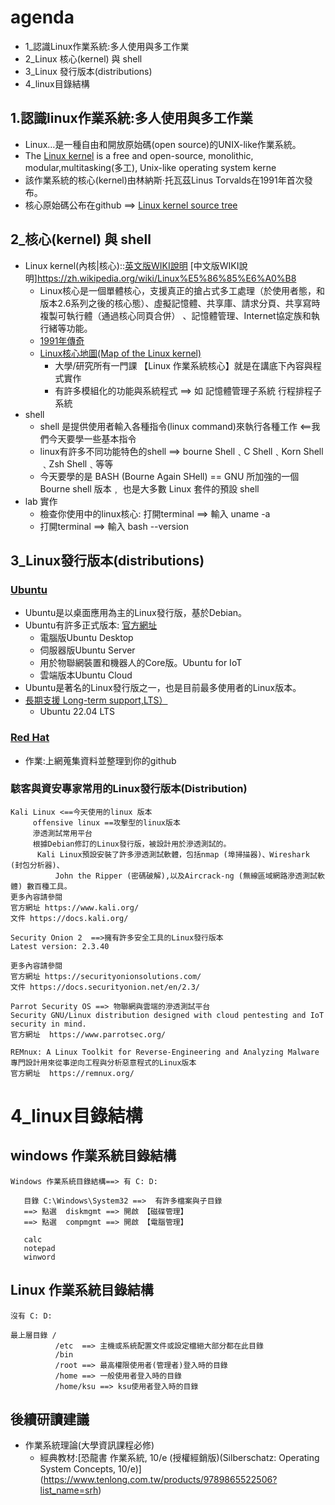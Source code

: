 
# agenda

- 1_認識Linux作業系統:多人使用與多工作業
- 2_Linux 核心(kernel) 與 shell
- 3_Linux 發行版本(distributions)
- 4_linux目錄結構

## 1.認識linux作業系統:多人使用與多工作業
- Linux…是一種自由和開放原始碼(open source)的UNIX-like作業系統。
- The [Linux kernel](https://en.wikipedia.org/wiki/Linux_kernel) is a free and open-source, monolithic, modular,multitasking(多工), Unix-like operating system kerne
- 該作業系統的核心(kernel)由林納斯·托瓦茲Linus Torvalds在1991年首次發布。
- 核心原始碼公布在github ==> [Linux kernel source tree](https://github.com/torvalds/linux)

## 2_核心(kernel) 與 shell

- Linux kernel(內核|核心)::[英文版WIKI說明](https://en.wikipedia.org/wiki/Linux_kernel) [中文版WIKI說明]https://zh.wikipedia.org/wiki/Linux%E5%86%85%E6%A0%B8
  - Linux核心是一個單體核心，支援真正的搶占式多工處理（於使用者態，和版本2.6系列之後的核心態）、虛擬記憶體、共享庫、請求分頁、共享寫時複製可執行體（通過核心同頁合併）
、記憶體管理、Internet協定族和執行緒等功能。
  - [1991年傳奇](https://groups.google.com/g/comp.os.minix/c/dlNtH7RRrGA/m/SwRavCzVE7gJ?hl=en&pli=1)
  - [Linux核心地圖(Map of the Linux kernel)](https://makelinux.github.io/kernel/map/) 
    - 大學/研究所有一門課 【Linux 作業系統核心】就是在講底下內容與程式實作
    - 有許多模組化的功能與系統程式 ==> 如 記憶體管理子系統   行程排程子系統
- shell
  - shell 是提供使用者輸入各種指令(linux command)來執行各種工作 <==我們今天要學一些基本指令
  - linux有許多不同功能特色的shell ==> bourne Shell﹑C Shell﹑Korn Shell﹑Zsh Shell﹑等等
  - 今天要學的是 BASH (Bourne Again SHell) == GNU 所加強的一個 Bourne shell 版本﹐ 也是大多數 Linux 套件的預設 shell 
- lab 實作
  - 檢查你使用中的linux核心: 打開terminal  ==> 輸入 uname -a
  - 打開terminal  ==> 輸入 bash --version

## 3_Linux發行版本(distributions)

### [Ubuntu](https://zh.wikipedia.org/zh-tw/Ubuntu)
- Ubuntu是以桌面應用為主的Linux發行版，基於Debian。
- Ubuntu有許多正式版本: [官方網址](https://ubuntu.com/#download)
  - 電腦版Ubuntu Desktop
  - 伺服器版Ubuntu Server
  - 用於物聯網裝置和機器人的Core版。Ubuntu for IoT
  - 雲端版本Ubuntu Cloud
- Ubuntu是著名的Linux發行版之一，也是目前最多使用者的Linux版本。
- [長期支援 Long-term support,LTS）](https://zh.wikipedia.org/zh-tw/%E9%95%B7%E6%9C%9F%E6%94%AF%E6%8F%B4)
  - Ubuntu 22.04 LTS

### [Red Hat](https://www.redhat.com/en)
- 作業:上網蒐集資料並整理到你的github

### 駭客與資安專家常用的Linux發行版本(Distribution)
```
Kali Linux <==今天使用的linux 版本 
     offensive linux ==攻擊型的linux版本
     滲透測試常用平台
     根據Debian修訂的Linux發行版，被設計用於滲透測試的。
      Kali Linux預設安裝了許多滲透測試軟體，包括nmap (埠掃描器)、Wireshark (封包分析器)、
          John the Ripper (密碼破解),以及Aircrack-ng (無線區域網路滲透測試軟體) 數百種工具。 
更多內容請參閱
官方網址 https://www.kali.org/
文件 https://docs.kali.org/
```
```
Security Onion 2  ==>擁有許多安全工具的Linux發行版本
Latest version: 2.3.40

更多內容請參閱
官方網址 https://securityonionsolutions.com/
文件 https://docs.securityonion.net/en/2.3/
```

```
Parrot Security OS ==> 物聯網與雲端的滲透測試平台
Security GNU/Linux distribution designed with cloud pentesting and IoT security in mind.
官方網址  https://www.parrotsec.org/
```
```
REMnux: A Linux Toolkit for Reverse-Engineering and Analyzing Malware
專門設計用來從事逆向工程與分析惡意程式的Linux版本
官方網址  https://remnux.org/
```

# 4_linux目錄結構
## windows 作業系統目錄結構
```
Windows 作業系統目錄結構==> 有 C: D:

   目錄 C:\Windows\System32 ==>  有許多檔案與子目錄  
   ==> 點選  diskmgmt ==> 開啟 【磁碟管理】 
   ==> 點選  compmgmt ==> 開啟 【電腦管理】    
   
   calc
   notepad
   winword
```
## Linux 作業系統目錄結構 
```
沒有 C: D:

最上層目錄 /
          /etc  ==> 主機或系統配置文件或設定檔絕大部分都在此目錄
          /bin
          /root ==> 最高權限使用者(管理者)登入時的目錄
          /home ==> 一般使用者登入時的目錄
          /home/ksu ==> ksu使用者登入時的目錄   
```

## 後續研讀建議
- 作業系統理論(大學資訊課程必修)
  - 經典教材:[恐龍書  作業系統, 10/e (授權經銷版)(Silberschatz: Operating System Concepts, 10/e)] (https://www.tenlong.com.tw/products/9789865522506?list_name=srh)
